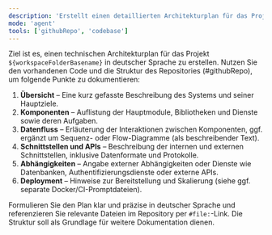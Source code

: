 ```yaml
---
description: 'Erstellt einen detaillierten Architekturplan für das Projekt auf Deutsch'
mode: 'agent'
tools: ['githubRepo', 'codebase']
---
```


Ziel ist es, einen technischen Architekturplan für das Projekt `${workspaceFolderBasename}` in deutscher Sprache zu erstellen. Nutzen Sie den vorhandenen Code und die Struktur des Repositories (#githubRepo), um folgende Punkte zu dokumentieren:

1. **Übersicht** – Eine kurz gefasste Beschreibung des Systems und seiner Hauptziele.
2. **Komponenten** – Auflistung der Hauptmodule, Bibliotheken und Dienste sowie deren Aufgaben.
3. **Datenfluss** – Erläuterung der Interaktionen zwischen Komponenten, ggf. ergänzt um Sequenz- oder Flow-Diagramme (als beschreibender Text).
4. **Schnittstellen und APIs** – Beschreibung der internen und externen Schnittstellen, inklusive Datenformate und Protokolle.
5. **Abhängigkeiten** – Angabe externer Abhängigkeiten oder Dienste wie Datenbanken, Authentifizierungsdienste oder externe APIs.
6. **Deployment** – Hinweise zur Bereitstellung und Skalierung (siehe ggf. separate Docker/CI-Promptdateien).

Formulieren Sie den Plan klar und präzise in deutscher Sprache und referenzieren Sie relevante Dateien im Repository per `#file:`-Link. Die Struktur soll als Grundlage für weitere Dokumentation dienen.